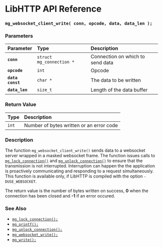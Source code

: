 # LibHTTP API Reference

### `mg_websocket_client_write( conn, opcode, data, data_len );`

### Parameters

| Parameter | Type | Description |
| :--- | :--- | :--- |
|**`conn`**|`struct mg_connection *`|Connection on which to send data|
|**`opcode`**|`int`|Opcode|
|**`data const`**|`char *`|The data to be written|
|**`data_len`**|`size_t`|Length of the data buffer|

### Return Value

| Type | Description |
| :--- | :--- |
|`int`|Number of bytes written or an error code|

### Description

The function `mg_websocket_client_write()` sends data to a websocket server wrapped in a masked websocket frame. The function issues calls to [`mg_lock_connection()`](mg_lock_connection.md) and [`mg_unlock_connection()`](mg_unlock_connection.md) to ensure that the transmission is not interrupted. Interruption can happen the the application is proactively communicating and responding to a request simultaneously. This function is available only, if LibHTTP is compiled with the option `-DUSE_WEBSOCKET`.

The return value is the number of bytes written on success, **0** when the connection has been closed and **-1** if an error occured.

### See Also

* [`mg_lock_connection();`](mg_lock_connection.md)
* [`mg_printf();`](mg_printf.md)
* [`mg_unlock_connection();`](mg_unlock_connection.md)
* [`mg_websocket_write();`](mg_websocket_write.md)
* [`mg_write();`](mg_write.md)
